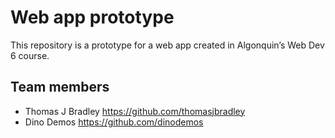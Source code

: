 # Web app prototype

This repository is a prototype for a web app created in Algonquin’s Web Dev 6 course.

## Team members

- Thomas J Bradley <https://github.com/thomasjbradley>
- Dino Demos <https://github.com/dinodemos>
